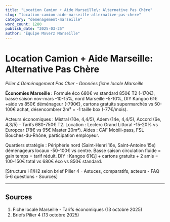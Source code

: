 ```yaml
---
title: "Location Camion + Aide Marseille\: Alternative Pas Chère"
slug: "location-camion-aide-marseille-alternative-pas-chere"
category: "demenagement-marseille"
word_count: 1280
publish_date: "2025-03-25"
author: "Équipe Moverz Marseille"
---
```


# Location Camion + Aide Marseille\: Alternative Pas Chère

*Pilier 4 Déménagement Pas Cher - Données fiche locale Marseille*

**Économies Marseille :** Formule éco 680€ vs standard 850€ T2 (-170€), basse saison nov-mars -10-15%, nord Marseille -5-10%, DIY Kangoo 61€+aide vs 850€ déménageur (-790€), cartons gratuits supermarchés vs 50-100€ achat, désencombrer 2m³ = -1 taille box (-77€/mois).

Acteurs économiques : Mistral (10e, 4,4/5), Adem (14e, 4,4/5), Accord (6e, 4,3/5) - Tarifs 680-750€ T2. Location : Leclerc Grand Littoral -15-20% vs Europcar (78€ vs 95€ Master 20m³). Aides : CAF Mobili-pass, FSL Bouches-du-Rhône, participation employeur.

Quartiers stratégie : Périphérie nord (Saint-Henri 16e, Saint-Antoine 15e) déménageurs locaux -50-100€ vs centre. Basse saison circulation fluide = gain temps = tarif réduit. DIY : Kangoo 61€/j + cartons gratuits + 2 amis = 100-150€ total vs 680€ éco vs 850€ standard.

[Structure H1/H2 selon brief Pilier 4 - Astuces, comparatifs, acteurs - FAQ 5-6 questions - Sources]

---

## Sources

1. Fiche locale Marseille - Tarifs économiques (13 octobre 2025)
2. Briefs Pilier 4 (13 octobre 2025)
